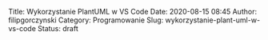 Title: Wykorzystanie PlantUML w VS Code
Date: 2020-08-15 08:45
Author: filipgorczynski
Category: Programowanie
Slug: wykorzystanie-plant-uml-w-vs-code
Status: draft


